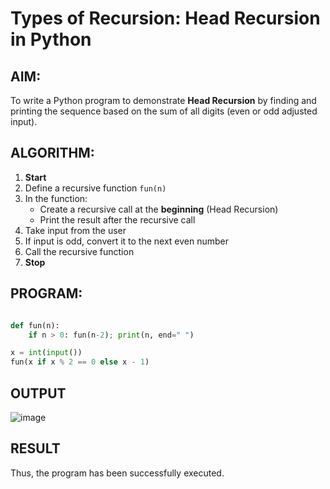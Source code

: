 #  Types of Recursion: Head Recursion in Python

##  AIM:
To write a Python program to demonstrate **Head Recursion** by finding and printing the sequence based on the sum of all digits (even or odd adjusted input).

##  ALGORITHM:

1. **Start**
2. Define a recursive function `fun(n)`
3. In the function:
   - Create a recursive call at the **beginning** (Head Recursion)
   - Print the result after the recursive call
4. Take input from the user
5. If input is odd, convert it to the next even number
6. Call the recursive function
7. **Stop**

##  PROGRAM:

```python

def fun(n):
    if n > 0: fun(n-2); print(n, end=" ")

x = int(input())
fun(x if x % 2 == 0 else x - 1)


```

## OUTPUT

![image](https://github.com/user-attachments/assets/0d26f5fe-9e30-4e5c-a175-c130f693849c)

## RESULT

Thus, the program has been successfully executed.
